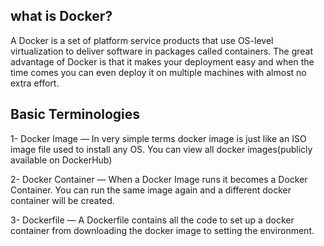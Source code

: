  ## what is Docker? 
 
 A Docker is a set of platform service products that use OS-level virtualization to deliver software in packages called containers. The great advantage of Docker is that it makes your deployment easy and when the time comes you can even deploy it on multiple machines with almost no extra effort.



## Basic Terminologies

1- Docker Image — In very simple terms docker image is just like an ISO image file used to install any OS. You can view all docker images(publicly available on DockerHub)

2- Docker Container — When a Docker Image runs it becomes a Docker Container. You can run the same image again and a different docker container will be created.

3- Dockerfile — A Dockerfile contains all the code to set up a docker container from downloading the docker image to setting the environment.
